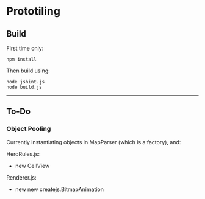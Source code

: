 Prototiling
===========

## Build ##

First time only:

	npm install

Then build using:

    node jshint.js
	node build.js

---

## To-Do ##

### Object Pooling ###

Currently instantiating objects in MapParser (which is a factory), and:

HeroRules.js:
- new CellView

Renderer.js:
- new new createjs.BitmapAnimation


